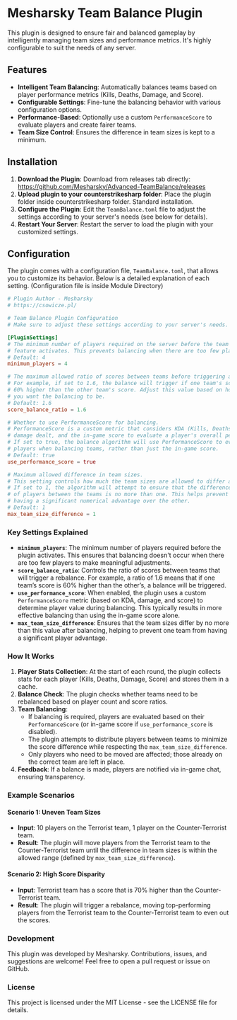 # Mesharsky Team Balance Plugin

This plugin is designed to ensure fair and balanced gameplay by intelligently managing team sizes and performance metrics. It's highly configurable to suit the needs of any server.

## Features

- **Intelligent Team Balancing**: Automatically balances teams based on player performance metrics (Kills, Deaths, Damage, and Score).
- **Configurable Settings**: Fine-tune the balancing behavior with various configuration options.
- **Performance-Based**: Optionally use a custom `PerformanceScore` to evaluate players and create fairer teams.
- **Team Size Control**: Ensures the difference in team sizes is kept to a minimum.

## Installation

1. **Download the Plugin**: Download from releases tab directly: https://github.com/Mesharsky/Advanced-TeamBalance/releases
2. **Upload plugin to your counterstrikesharp folder**: Place the plugin folder inside counterstrikesharp folder. Standard installation.
3. **Configure the Plugin**: Edit the `TeamBalance.toml` file to adjust the settings according to your server's needs (see below for details).
4. **Restart Your Server**: Restart the server to load the plugin with your customized settings.

## Configuration

The plugin comes with a configuration file, `TeamBalance.toml`, that allows you to customize its behavior. Below is a detailed explanation of each setting. (Configuration file is inside Module Directory)

```toml
# Plugin Author - Mesharsky
# https://csowicze.pl/

# Team Balance Plugin Configuration
# Make sure to adjust these settings according to your server's needs.

[PluginSettings]
# The minimum number of players required on the server before the team balance
# feature activates. This prevents balancing when there are too few players.
# Default: 4
minimum_players = 4

# The maximum allowed ratio of scores between teams before triggering a balance.
# For example, if set to 1.6, the balance will trigger if one team's score is
# 60% higher than the other team's score. Adjust this value based on how strict
# you want the balancing to be.
# Default: 1.6
score_balance_ratio = 1.6

# Whether to use PerformanceScore for balancing.
# PerformanceScore is a custom metric that considers KDA (Kills, Deaths, Assists),
# damage dealt, and the in-game score to evaluate a player's overall performance.
# If set to true, the balance algorithm will use PerformanceScore to evaluate 
# players when balancing teams, rather than just the in-game score.
# Default: true
use_performance_score = true

# Maximum allowed difference in team sizes.
# This setting controls how much the team sizes are allowed to differ after balancing.
# If set to 1, the algorithm will attempt to ensure that the difference in the number 
# of players between the teams is no more than one. This helps prevent one team from
# having a significant numerical advantage over the other.
# Default: 1
max_team_size_difference = 1
```
### Key Settings Explained
- **`minimum_players`**: The minimum number of players required before the plugin activates. This ensures that balancing doesn't occur when there are too few players to make meaningful adjustments.
- **`score_balance_ratio`**: Controls the ratio of scores between teams that will trigger a rebalance. For example, a ratio of 1.6 means that if one team’s score is 60% higher than the other’s, a balance will be triggered.
- **`use_performance_score`**: When enabled, the plugin uses a custom `PerformanceScore` metric (based on KDA, damage, and score) to determine player value during balancing. This typically results in more effective balancing than using the in-game score alone.
- **`max_team_size_difference`**: Ensures that the team sizes differ by no more than this value after balancing, helping to prevent one team from having a significant player advantage.

### How It Works

1. **Player Stats Collection**: At the start of each round, the plugin collects stats for each player (Kills, Deaths, Damage, Score) and stores them in a cache.
2. **Balance Check**: The plugin checks whether teams need to be rebalanced based on player count and score ratios.
3. **Team Balancing**:
   - If balancing is required, players are evaluated based on their `PerformanceScore` (or in-game score if `use_performance_score` is disabled).
   - The plugin attempts to distribute players between teams to minimize the score difference while respecting the `max_team_size_difference`.
   - Only players who need to be moved are affected; those already on the correct team are left in place.
4. **Feedback**: If a balance is made, players are notified via in-game chat, ensuring transparency.

### Example Scenarios

#### Scenario 1: Uneven Team Sizes
- **Input**: 10 players on the Terrorist team, 1 player on the Counter-Terrorist team.
- **Result**: The plugin will move players from the Terrorist team to the Counter-Terrorist team until the difference in team sizes is within the allowed range (defined by `max_team_size_difference`).

#### Scenario 2: High Score Disparity
- **Input**: Terrorist team has a score that is 70% higher than the Counter-Terrorist team.
- **Result**: The plugin will trigger a rebalance, moving top-performing players from the Terrorist team to the Counter-Terrorist team to even out the scores.

### Development
This plugin was developed by Mesharsky. Contributions, issues, and suggestions are welcome! Feel free to open a pull request or issue on GitHub.

### License
This project is licensed under the MIT License - see the LICENSE file for details.
